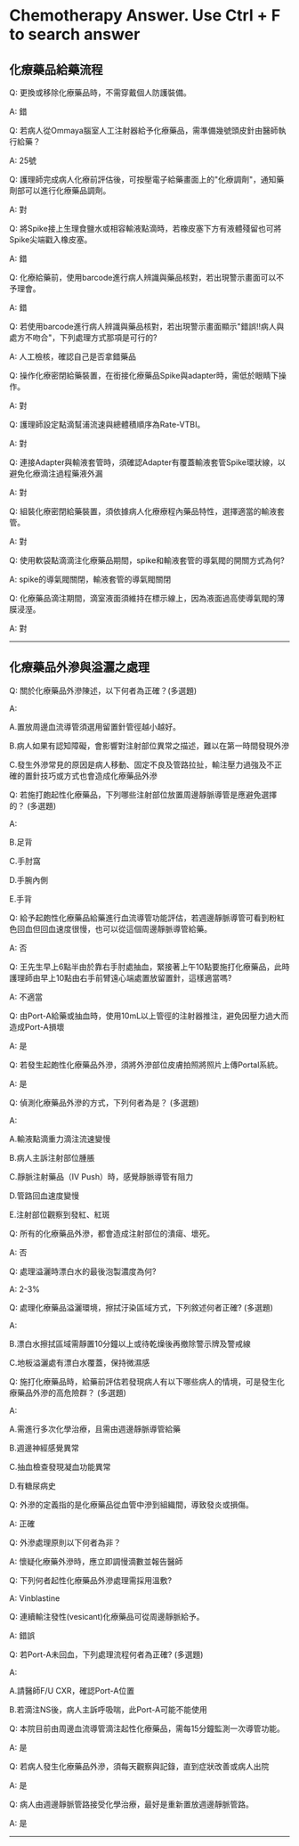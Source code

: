 # Chemotherapy Answer. Use **Ctrl + F** to search answer

## 化療藥品給藥流程
Q: 更換或移除化療藥品時，不需穿戴個人防護裝備。

A: 錯

Q: 若病人從Ommaya腦室人工注射器給予化療藥品，需準備幾號頭皮針由醫師執行給藥？

A: 25號

Q: 護理師完成病人化療前評估後，可按壓電子給藥畫面上的"化療調劑"，通知藥劑部可以進行化療藥品調劑。

A: 對

Q: 將Spike接上生理食鹽水或相容輸液點滴時，若橡皮塞下方有液體殘留也可將Spike尖端戳入橡皮塞。

A: 錯

Q: 化療給藥前，使用barcode進行病人辨識與藥品核對，若出現警示畫面可以不予理會。

A: 錯

Q: 若使用barcode進行病人辨識與藥品核對，若出現警示畫面顯示"錯誤!!病人與處方不吻合"，下列處理方式那項是可行的?

A: 人工檢核，確認自己是否拿錯藥品

Q: 操作化療密閉給藥裝置，在銜接化療藥品Spike與adapter時，需低於眼睛下操作。

A: 對

Q: 護理師設定點滴幫浦流速與總體積順序為Rate-VTBI。

A: 對

Q: 連接Adapter與輸液套管時，須確認Adapter有覆蓋輸液套管Spike環狀線，以避免化療滴注過程藥液外漏

A: 對

Q: 組裝化療密閉給藥裝置，須依據病人化療療程內藥品特性，選擇適當的輸液套管。

A: 對

Q: 使用軟袋點滴滴注化療藥品期間，spike和輸液套管的導氣閥的開關方式為何?

A: spike的導氣閥關閉，輸液套管的導氣閥關閉

Q: 化療藥品滴注期間，滴室液面須維持在標示線上，因為液面過高使導氣閥的薄膜浸溼。

A: 對

---

## 化療藥品外滲與溢灑之處理
Q: 關於化療藥品外滲陳述，以下何者為正確？(多選題)

A: 

A.置放周邊血流導管須選用留置針管徑越小越好。

B.病人如果有認知障礙，會影響對注射部位異常之描述，難以在第一時間發現外滲

C.發生外滲常見的原因是病人移動、固定不良及管路拉扯，輸注壓力過強及不正確的置針技巧或方式也會造成化療藥品外滲

Q: 若施打皰起性化療藥品，下列哪些注射部位放置周邊靜脈導管是應避免選擇的？ (多選題)

A: 

B.足背

C.手肘窩

D.手腕內側

E.手背

Q: 給予起皰性化療藥品給藥進行血流導管功能評估，若週邊靜脈導管可看到粉紅色回血但回血速度很慢，也可以從這個周邊靜脈導管給藥。

A: 否

Q: 王先生早上6點半由於靠右手肘處抽血，緊接著上午10點要施打化療藥品，此時護理師由早上10點由右手前臂遠心端處置放留置針，這樣適當嗎?

A: 不適當

Q: 由Port-A給藥或抽血時，使用10mL以上管徑的注射器推注，避免因壓力過大而造成Port-A損壞

A: 是

Q: 若發生起皰性化療藥品外滲，須將外滲部位皮膚拍照將照片上傳Portal系統。

A: 是

Q: 偵測化療藥品外滲的方式，下列何者為是？ (多選題)

A: 

A.輸液點滴重力滴注流速變慢

B.病人主訴注射部位腫脹

C.靜脈注射藥品（IV Push）時，感覺靜脈導管有阻力

D.管路回血速度變慢

E.注射部位觀察到發紅、紅斑

Q: 所有的化療藥品外滲，都會造成注射部位的潰瘍、壞死。

A: 否

Q: 處理溢灑時漂白水的最後泡製濃度為何?

A: 2-3%

Q: 處理化療藥品溢灑環境，擦拭汙染區域方式，下列敘述何者正確? (多選題)

A: 

B.漂白水擦拭區域需靜置10分鐘以上或待乾燥後再撤除警示牌及警戒線

C.地板溢灑處有漂白水覆蓋，保持微濕感

Q: 施打化療藥品時，給藥前評估若發現病人有以下哪些病人的情境，可是發生化療藥品外滲的高危險群？ (多選題)

A: 

A.需進行多次化學治療，且需由週邊靜脈導管給藥

B.週邊神經感覺異常

C.抽血檢查發現凝血功能異常

D.有糖尿病史

Q: 外滲的定義指的是化療藥品從血管中滲到組織間，導致發炎或損傷。

A: 正確

Q: 外滲處理原則以下何者為非？

A: 懷疑化療藥外滲時，應立即調慢滴數並報告醫師

Q: 下列何者起性化療藥品外滲處理需採用溫敷?

A: Vinblastine

Q: 連續輸注發性(vesicant)化療藥品可從周邊靜脈給予。

A: 錯誤

Q: 若Port-A未回血，下列處理流程何者為正確? (多選題)

A: 

A.請醫師F/U CXR，確認Port-A位置

B.若滴注NS後，病人主訴呼吸喘，此Port-A可能不能使用

Q: 本院目前由周邊血流導管滴注起性化療藥品，需每15分鐘監測一次導管功能。

A: 是

Q: 若病人發生化療藥品外滲，須每天觀察與記錄，直到症狀改善或病人出院

A: 是

Q: 病人由週邊靜脈管路接受化學治療，最好是重新置放週邊靜脈管路。

A: 是

---
## 
